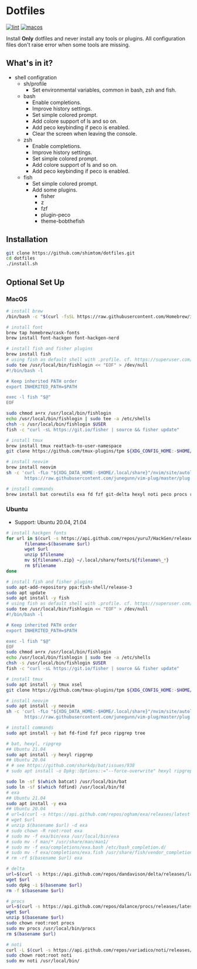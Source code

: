 # Dotfiles

[![lint](https://github.com/shimtom/dotfiles/actions/workflows/lint.yml/badge.svg)](https://github.com/shimtom/dotfiles/actions/workflows/lint.yml) [![macos](https://github.com/shimtom/dotfiles/actions/workflows/macos.yml/badge.svg)](https://github.com/shimtom/dotfiles/actions/workflows/macos.yml)

Install **Only** dotfiles and never install any tools or plugins.
All configuration files don't raise error when some tools are missing.


## What's in it?
* shell configration
    * sh/profile
        - Set environmental variables, common in bash, zsh and fish.
    * bash
        - Enable completions.
        - Improve history settings.
        - Set simple colored prompt.
        - Add colore support of ls and so on.
        - Add peco keybinding if peco is enabled.
        - Clear the screen when leaving the console.
    * zsh
        - Enable completions.
        - Improve history settings.
        - Set simple colored prompt.
        - Add colore support of ls and so on.
        - Add peco keybinding if peco is enabled.
    * fish
        - Set simple colored prompt.
        - Add some plugins.
            - fisher
            - z
            - fzf
            - plugin-peco
            - theme-bobthefish


## Installation

```bash
git clone https://github.com/shimtom/dotfiles.git
cd dotfiles
./install.sh
```

## Optional Set Up
### MacOS

```bash
# install brew
/bin/bash -c "$(curl -fsSL https://raw.githubusercontent.com/Homebrew/install/HEAD/install.sh)"

# install font
brew tap homebrew/cask-fonts
brew install font-hackgen font-hackgen-nerd

# install fish and fisher plugins
brew install fish
# using fish as default shell with .profile. cf. https://superuser.com/questions/446925/re-use-profile-for-fish
sudo tee /usr/local/bin/fishlogin << "EOF" > /dev/null
#!/bin/bash -l

# Keep inherited PATH order
export INHERITED_PATH=$PATH

exec -l fish "$@"
EOF

sudo chmod a+rx /usr/local/bin/fishlogin
echo /usr/local/bin/fishlogin | sudo tee -a /etc/shells
chsh -s /usr/local/bin/fishlogin $USER
fish -c "curl -sL https://git.io/fisher | source && fisher update"

# install tmux
brew install tmux reattach-to-user-namespace
git clone https://github.com/tmux-plugins/tpm ${XDG_CONFIG_HOME:-$HOME/.config}/tmux/plugins/tpm

# install neovim
brew install neovim
sh -c 'curl -fLo "${XDG_DATA_HOME:-$HOME/.local/share}"/nvim/site/autoload/plug.vim --create-dirs \
       https://raw.githubusercontent.com/junegunn/vim-plug/master/plug.vim'

# install commands
brew install bat coreutils exa fd fzf git-delta hexyl noti peco procs ripgrep tree
```

### Ubuntu
* Support: Ubuntu 20.04, 21.04

```bash
# install hackgen fonts
for url in $(curl -s https://api.github.com/repos/yuru7/HackGen/releases/latest | grep "browser_download_url.*\.zip" | cut -d : -f 2,3 | tr -d \"); do
       filename=$(basename $url)
       wget $url
       unzip $filename
       mv ${filename%.zip} ~/.local/share/fonts/${filename%_*}
       rm $filename
done

# install fish and fisher plugins
sudo apt-add-repository ppa:fish-shell/release-3
sudo apt update
sudo apt install -y fish
# using fish as default shell with .profile. cf. https://superuser.com/questions/446925/re-use-profile-for-fish
sudo tee /usr/local/bin/fishlogin << "EOF" > /dev/null
#!/bin/bash -l

# Keep inherited PATH order
export INHERITED_PATH=$PATH

exec -l fish "$@"
EOF
sudo chmod a+rx /usr/local/bin/fishlogin
echo /usr/local/bin/fishlogin | sudo tee -a /etc/shells
chsh -s /usr/local/bin/fishlogin $USER
fish -c "curl -sL https://git.io/fisher | source && fisher update"

# install tmux
sudo apt install -y tmux xsel
git clone https://github.com/tmux-plugins/tpm ${XDG_CONFIG_HOME:-$HOME/.config}/tmux/plugins/tpm

# install neovim
sudo apt install -y neovim
sh -c 'curl -fLo "${XDG_DATA_HOME:-$HOME/.local/share}"/nvim/site/autoload/plug.vim --create-dirs \
       https://raw.githubusercontent.com/junegunn/vim-plug/master/plug.vim'

# install commands
sudo apt install -y bat fd-find fzf peco ripgrep tree

# bat, hexyl, ripgrep
## Ubuntu 21.04
sudo apt install -y hexyl ripgrep
## Ubuntu 20.04
# # see https://github.com/sharkdp/bat/issues/938
# sudo apt install -o Dpkg::Options::="--force-overwrite" hexyl ripgrep

sudo ln -sf $(which batcat) /usr/local/bin/bat
sudo ln -sf $(which fdfind) /usr/local/bin/fd
# exa
## Ubuntu 21.04
sudo apt install -y exa
## Ubuntu 20.04
# url=$(curl -s https://api.github.com/repos/ogham/exa/releases/latest | grep -E "browser_download_url.*exa-linux-x86_64-v[0-9]+\.[0-9]+\.[0-9]+\.*\.zip" | cut -d : -f 2,3 | tr -d \")
# wget $url
# unzip $(basename $url) -d exa
# sudo chown -R root:root exa
# sudo mv -f exa/bin/exa /usr/local/bin/exa
# sudo mv -f man/* /usr/share/man/man1/
# sudo mv -f exa/completions/exa.bash /etc/bash_completion.d/
# sudo mv -f exa/completions/exa.fish /usr/share/fish/vendor_completions.d/
# rm -rf $(basename $url) exa

# delta
url=$(curl -s https://api.github.com/repos/dandavison/delta/releases/latest | grep -E "browser_download_url.*git-delta_[0-9]+\.[0-9]+\.[0-9]+_amd64\.deb" | cut -d : -f 2,3 | tr -d \")
wget $url
sudo dpkg -i $(basename $url)
rm -f $(basename $url)

# procs
url=$(curl -s https://api.github.com/repos/dalance/procs/releases/latest | grep -E "browser_download_url.*procs-v[0-9]+\.[0-9]+\.[0-9]+-x86_64-lnx\.zip" | cut -d : -f 2,3 | tr -d \")
wget $url
unzip $(basename $url)
sudo chown root:root procs
sudo mv procs /usr/local/bin/procs
rm $(basename $url)

# noti
curl -L $(curl -s https://api.github.com/repos/variadico/noti/releases/latest | awk '/browser_download_url/ { print $2 }' | grep 'linux-amd64' | sed 's/"//g') | tar -xz
sudo chown root:root noti
sudo mv noti /usr/local/bin/
```
